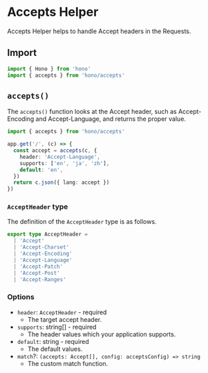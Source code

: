 # Accepts Helper

Accepts Helper helps to handle Accept headers in the Requests.

## Import

```ts
import { Hono } from 'hono'
import { accepts } from 'hono/accepts'
```

## `accepts()`

The `accepts()` function looks at the Accept header, such as Accept-Encoding and Accept-Language, and returns the proper value.

```ts
import { accepts } from 'hono/accepts'

app.get('/', (c) => {
  const accept = accepts(c, {
    header: 'Accept-Language',
    supports: ['en', 'ja', 'zh'],
    default: 'en',
  })
  return c.json({ lang: accept })
})
```

### `AcceptHeader` type

The definition of the `AcceptHeader` type is as follows.

```ts
export type AcceptHeader =
  | 'Accept'
  | 'Accept-Charset'
  | 'Accept-Encoding'
  | 'Accept-Language'
  | 'Accept-Patch'
  | 'Accept-Post'
  | 'Accept-Ranges'
```

### Options

- `header`: `AcceptHeader` - required
  - The target accept header.
- `supports`: string[] - required
  - The header values which your application supports.
- `default`: string - required
  - The default values.
- `match`?: `(accepts: Accept[], config: acceptsConfig) => string`
  - The custom match function.
